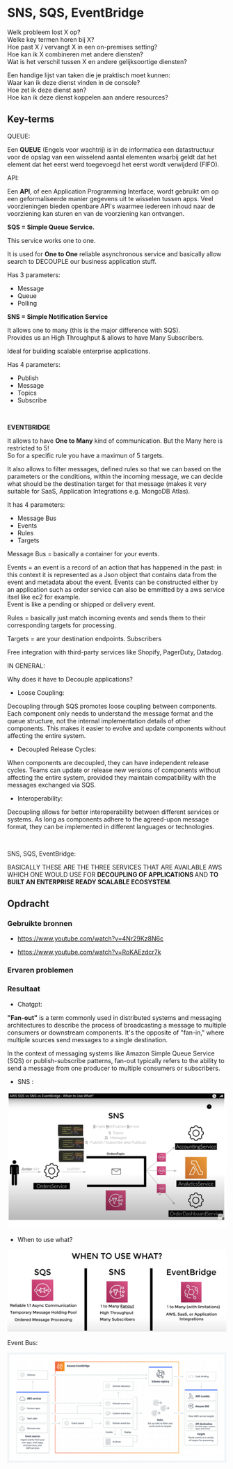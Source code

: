 # SNS, SQS, EventBridge

Welk probleem lost X op? <br>
Welke key termen horen bij X? <br>
Hoe past X / vervangt X in een on-premises setting? <br>
Hoe kan ik X combineren met andere diensten? <br>
Wat is het verschil tussen X en andere gelijksoortige diensten? <br>

Een handige lijst van taken die je praktisch moet kunnen: <br>
Waar kan ik deze dienst vinden in de console? <br>
Hoe zet ik deze dienst aan? <br>
Hoe kan ik deze dienst koppelen aan andere resources? <br>

## Key-terms

QUEUE:

Een <b>QUEUE</b> (Engels voor wachtrij) is in de informatica een datastructuur voor de opslag van een wisselend aantal elementen waarbij geldt dat het element dat het eerst werd toegevoegd het eerst wordt verwijderd (FIFO).

API:

Een <b>API</b>, of een Application Programming Interface, wordt gebruikt om op een geformaliseerde manier gegevens uit te wisselen tussen apps. Veel voorzieningen bieden openbare API's waarmee iedereen inhoud naar de voorziening kan sturen en van de voorziening kan ontvangen.


<b>SQS = Simple Queue Service.</b>

This service works one to one. 

It is used for <b>One to One</b> reliable asynchronous service and basically allow search to DECOUPLE our business application stuff. 

Has 3 parameters:

- Message <br>
- Queue <br>
- Polling <br>

<b>SNS = Simple Notification Service </b>

It allows one to many (this is the major difference with SQS).<br>
Provides us an High Throughput & allows to have Many Subscribers.

Ideal for building scalable enterprise applications.

Has 4 parameters:
- Publish <br>
- Message <br>
- Topics <br>
- Subscribe <br>
<br>

<b>EVENTBRIDGE</b>

It allows to have <b>One to Many</b> kind of communication. 
But the Many here is restricted to 5! <br>
So for a specific rule you have a maximun of 5 targets.

It also allows to filter messages, defined rules so that we can based on the parameters or the conditions, within the incoming message, we can decide what should be the destination target for that message
(makes it very suitable for SaaS, Application Integrations e.g. MongoDB Atlas).

It has 4 parameters:
- Message Bus <br>
- Events <br>
- Rules <br>
- Targets <br>

Message Bus = basically a container for your events. <br>

Events = an event is a record of an action that has happened in the past: in this context it is represented as a Json object that contains data from the event and metadata about the event.
Events can be constructed either by an application such as order service can also be emmitted by a aws service itsel like ec2 for example.<br>
Event is like a pending or shipped or delivery event. <br>

Rules = basically just match incoming events and sends them to their corresponding targets for processing.<br>

Targets = are your destination endpoints. Subscribers 


Free integration with third-party services like Shopify, PagerDuty, Datadog. 

IN GENERAL:

Why does it have to Decouple applications?

- Loose Coupling:

Decoupling through SQS promotes loose coupling between components. Each component only needs to understand the message format and the queue structure, not the internal implementation details of other components. This makes it easier to evolve and update components without affecting the entire system.

- Decoupled Release Cycles: <br>

When components are decoupled, they can have independent release cycles. Teams can update or release new versions of components without affecting the entire system, provided they maintain compatibility with the messages exchanged via SQS.

- Interoperability: <br>

Decoupling allows for better interoperability between different services or systems. As long as components adhere to the agreed-upon message format, they can be implemented in different languages or technologies.

<br>

SNS, SQS, EventBridge: 

BASICALLY THESE ARE THE THREE SERVICES THAT ARE AVAILABLE AWS WHICH ONE WOULD USE FOR <b> DECOUPLING OF APPLICATIONS </b> AND <b>TO BUILT AN ENTERPRISE READY SCALABLE ECOSYSTEM</b>. 


## Opdracht
### Gebruikte bronnen

- https://www.youtube.com/watch?v=4Nr29Kz8N6c

- https://www.youtube.com/watch?v=RoKAEzdcr7k


### Ervaren problemen


### Resultaat


- Chatgpt:

<b>"Fan-out"</b> is a term commonly used in distributed systems and messaging architectures to describe the process of broadcasting a message to multiple consumers or downstream components. It's the opposite of "fan-in," where multiple sources send messages to a single destination.

In the context of messaging systems like Amazon Simple Queue Service (SQS) or publish-subscribe patterns, fan-out typically refers to the ability to send a message from one producer to multiple consumers or subscribers.


- SNS :

![Alt text](06_includes/SNS.png)


- When to use what?

![Alt text](<06_includes/When to use what.png>)

Event Bus:

![Alt text](<06_includes/Event Bus.png>)

